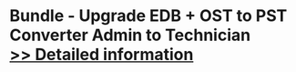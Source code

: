 # Bundle - Upgrade EDB + OST to PST Converter Admin to Technician<br />[>> Detailed information](https://secure.element5.com/esales/product.html?productid=300660111&affiliateid=200057808)